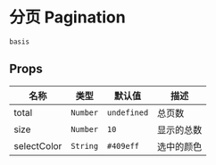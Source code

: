 # 分页 Pagination

```demo
basis
```

## Props

| 名称        | 类型     | 默认值      | 描述       |
| ----------- | -------- | ----------- | ---------- |
| total       | `Number` | `undefined` | 总页数     |
| size        | `Number` | `10`        | 显示的总数 |
| selectColor | `String` | `#409eff`   | 选中的颜色 |
